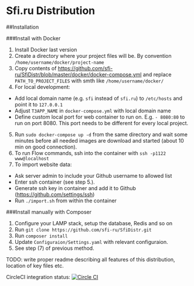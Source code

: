 Sfi.ru Distribution
========

##Installation

###Install with Docker

1. Install Docker last version
2. Create a directory where your project files will be. By convention `/home/username/docker/project-name`
3. Copy contents of https://github.com/sfi-ru/SfiDistr/blob/master/docker/docker-compose.yml and replace `PATH_TO_PROJECT_FILES` with smth like `/home/username/docker/`
4. For local development:
  * Add local domain name (e.g. `sfi` instead of `sfi.ru`) to `/etc/hosts` and point it to `127.0.0.1`
  * Adjust `T3APP_NAME` in `docker-compose.yml` with local domain name
  * Define custom local port for web container to run on. E.g. `- 8080:80` to run on port 8080. This port needs to be different for every local project.
5. Run `sudo docker-compose up -d` from the same directory and wait some minutes before all needed images are download and started (about 10 min on good connection).
6. To run Flow commands, ssh into the container with `ssh -p1122 www@localhost`
7. To import website data:
  * Ask server admin to include your Github username to allowed list
  * Enter ssh container (see step 5.).
  * Generate ssh key in container and add it to Github (https://github.com/settings/ssh)
  * Run `./import.sh` from within the container

###Install manually with Composer

1. Configure your LAMP stack, setup the database, Redis and so on
2. Run `git clone https://github.com/sfi-ru/SfiDistr.git`
3. Run `composer install` 
4. Update `Configuraion/Settings.yaml` with relevant configuraion.
5. See step (7) of previous method.

TODO: write proper readme describing all features of this distribution, location of key files etc.

CircleCI integration status:
[![Circle CI](https://circleci.com/gh/sfi-ru/SfiDistr/tree/master.svg?style=svg)](https://circleci.com/gh/sfi-ru/SfiDistr/tree/master)

